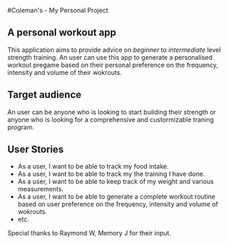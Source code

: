 #Coleman's -  My Personal Project

## A personal workout app

This application aims to provide advice on *beginner* to *intermediate* level strength training.
An user can use this app to generate a personalised workout pregame based on their personal preference on the frequency, intensity and volume of their wokrouts.

## Target audience

An user can be anyone who is looking to start building their strength or anyone who is looking for a comprehensive and custormizable traning program.

## User Stories

- As a user, I want to be able to track my food intake.
- As a user, I want to be able to track my the training I have done. 
- As a user, I want to be able to keep track of my weight and various measurements.
- As a user, I want to be able to generate a complete workout routine based on user preference on the frequency, intensity and volume of wokrouts.
- etc.



Special thanks to Raymond W, Memory J for their input.
